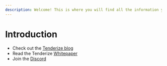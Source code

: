```yaml
---
description: Welcome! This is where you will find all the information you hope to learn about the Tenderize protocol.
---
```

# Introduction

* Check out the [Tenderize blog]() 
* Read the Tenderize [Whitepaper]()
* Join the [Discord]()


